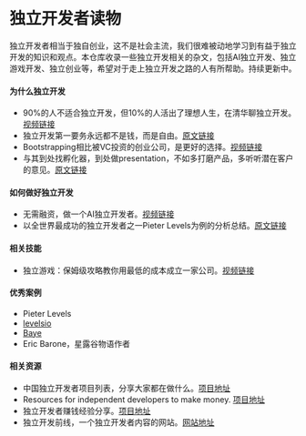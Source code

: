 # 独立开发者读物

独立开发者相当于独自创业，这不是社会主流，我们很难被动地学习到有益于独立开发的知识和观点。本仓库收录一些独立开发相关的杂文，包括AI独立开发、独立游戏开发、独立创业等，希望对于走上独立开发之路的人有所帮助。持续更新中。


#### 为什么独立开发

* 90%的人不适合独立开发，但10%的人活出了理想人生，在清华聊独立开发。 [视频链接](https://www.bilibili.com/video/BV1TS421R7w9)
* 独立开发第一要务永远都不是钱，而是自由。[原文链接](https://x.com/vikingmute/status/1687288711690797056)
* Bootstrapping相比被VC投资的创业公司，是更好的选择。[视频链接](https://www.youtube.com/watch?v=0CDXJ6bMkMY)
* 与其到处找孵化器，到处做presentation，不如多打磨产品，多听听潜在客户的意见。[原文链接](https://www.1point3acres.com/bbs/thread-1086283-1-1.html)

#### 如何做好独立开发

* 无需融资，做一个AI独立开发者。[视频链接](https://www.bilibili.com/video/BV1gp421f7Qp)
* 以全世界最成功的独立开发者之一Pieter Levels为例的分析总结。[原文链接](https://mp.weixin.qq.com/s/PSwC9ad3I73Fj59LpCW6YQ)

#### 相关技能

* 独立游戏：保姆级攻略教你用最低的成本成立一家公司。[视频链接](https://www.bilibili.com/video/BV1ev4y1u7vd)

#### 优秀案例

* Pieter Levels
* [levelsio](https://x.com/levelsio)
* [Baye](https://x.com/waylybaye)
* Eric Barone，星露谷物语作者

#### 相关资源

* 中国独立开发者项目列表，分享大家都在做什么。[项目地址](https://github.com/1c7/chinese-independent-developer)
* Resources for independent developers to make money. [项目地址](https://github.com/mezod/awesome-indie)
* 独立开发者赚钱经验分享。[项目地址](https://github.com/loonggg/DevMoneySharing)
* 独立开发前线，一个独立开发者内容的网站。[网站地址](https://www.91wink.com/)
